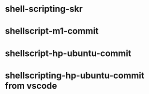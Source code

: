 # shell-scripting-skr
# shellscript-m1-commit
# shellscript-hp-ubuntu-commit
# shellscripting-hp-ubuntu-commit from vscode